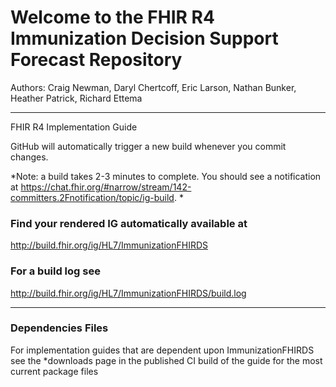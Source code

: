 
# Welcome to the FHIR R4 Immunization Decision Support Forecast Repository

Authors:  Craig Newman, Daryl Chertcoff, Eric Larson, Nathan Bunker, Heather Patrick, Richard Ettema

-----
FHIR R4 Implementation Guide

GitHub will automatically trigger a new build whenever you commit changes.

*Note: a build takes 2-3 minutes to complete. You should see a notification at https://chat.fhir.org/#narrow/stream/142-committers.2Fnotification/topic/ig-build.
*

### Find your rendered IG automatically available at

http://build.fhir.org/ig/HL7/ImmunizationFHIRDS

### For a build log see

http://build.fhir.org/ig/HL7/ImmunizationFHIRDS/build.log

---

### Dependencies Files

For implementation guides that are dependent upon ImmunizationFHIRDS see the *downloads page in the published CI build of the guide for the most current package files

